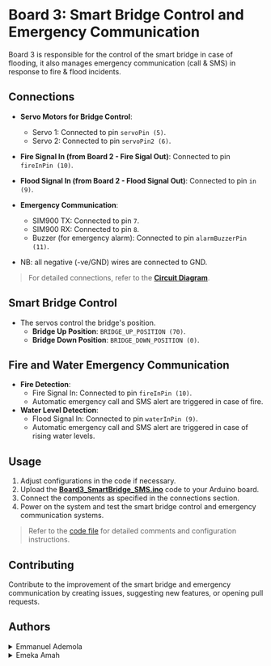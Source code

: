 # Board 3: Smart Bridge Control and Emergency Communication

Board 3 is responsible for the control of the smart bridge in case of flooding, it also manages emergency communication (call & SMS) in response to fire & flood incidents.

## Connections

- **Servo Motors for Bridge Control**:
  - Servo 1: Connected to pin `servoPin (5)`.
  - Servo 2: Connected to pin `servoPin2 (6)`.

- **Fire Signal In (from Board 2 - Fire Sigal Out)**: Connected to pin `fireInPin (10)`.
- **Flood Signal In (from Board 2 - Flood Signal Out)**: Connected to pin `in (9)`.

- **Emergency Communication**:
  - SIM900 TX: Connected to pin `7`.
  - SIM900 RX: Connected to pin `8`.
  - Buzzer (for emergency alarm): Connected to pin `alarmBuzzerPin (11)`.

- NB: all negative (-ve/GND) wires are connected to GND.

> For detailed connections, refer to the [**Circuit Diagram**](../RSC-circuit-diagram.jpg).

## Smart Bridge Control

- The servos control the bridge's position.
  - **Bridge Up Position**: `BRIDGE_UP_POSITION (70)`.
  - **Bridge Down Position**: `BRIDGE_DOWN_POSITION (0)`.

## Fire and Water Emergency Communication

- **Fire Detection**:
  - Fire Signal In: Connected to pin `fireInPin (10)`.
  - Automatic emergency call and SMS alert are triggered in case of fire.
- **Water Level Detection**:
  - Flood Signal In: Connected to pin `waterInPin (9)`.
  - Automatic emergency call and SMS alert are triggered in case of rising water levels.

## Usage

1. Adjust configurations in the code if necessary.
2. Upload the [**Board3_SmartBridge_SMS.ino**](./Board3_SmartBridge_SMS.ino) code to your Arduino board.
3. Connect the components as specified in the connections section.
4. Power on the system and test the smart bridge control and emergency communication systems.

> Refer to the [code file](./Board3_SmartBridge_SMS.ino) for detailed comments and configuration instructions.

## Contributing

Contribute to the improvement of the smart bridge and emergency communication by creating issues, suggesting new features, or opening pull requests.


## Authors

<details>
    <summary>Emmanuel Ademola</summary>
    <ul>
    <li><a href="https://www.github.com/emmanueldev247">Github</a></li>
    <li><a href="https://www.twitter.com/emmanueldev247">Twitter</a></li>
    <li><a href="mailto:mailemmydee@gmail.com">e-mail</a></li>
    </ul>
</details>
<details>
    <summary>Emeka Amah</summary>
    <ul>
    <li><a href="mailto:patnet84@gmail.com">e-mail</a></li>
    </ul>
</details>
